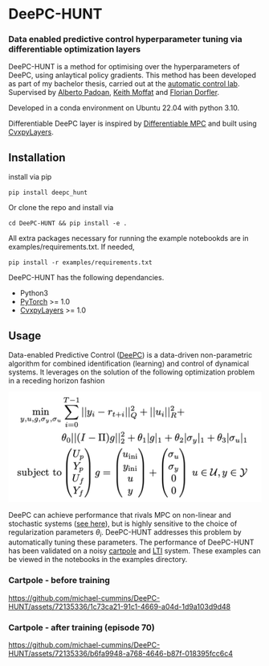 # DeePC-HUNT
### Data enabled predictive control hyperparameter tuning via differentiable optimization layers

DeePC-HUNT is a method for optimising over the hyperparameters of DeePC, using anlaytical policy gradients. This method has been developed as part of my bachelor thesis, carried out at the [automatic control lab](https://control.ee.ethz.ch/). Supervised by [Alberto Padoan](https://www.albertopadoan.com/), [Keith Moffat](https://www.keithmoffat.com/) and [Florian Dorfler](http://people.ee.ethz.ch/~floriand/). 

Developed in a conda environment on Ubuntu 22.04 with python 3.10. 

Differentiable DeePC layer is inspired by [Differentiable MPC](https://github.com/locuslab/differentiable-mpc) and built using [CvxpyLayers](https://github.com/cvxgrp/cvxpylayers).

## Installation
install via pip
```
pip install deepc_hunt
```
Or clone the repo and install via
```
cd DeePC-HUNT && pip install -e .
```
All extra packages necessary for running the example notebookds are in examples/requirements.txt. If needed,
```
pip install -r examples/requirements.txt
```

DeePC-HUNT has the following dependancies.
* Python3
* [PyTorch](https://pytorch.org/) >= 1.0
* [CvxpyLayers](https://github.com/cvxgrp/cvxpylayers) >= 1.0

## Usage
Data-​enabled Predictive Control ([DeePC](https://arxiv.org/abs/1811.05890)) is a data-​driven non-​parametric algorithm for combined identification (learning) and control of dynamical systems. It leverages on the solution of the following optimization problem in a receding horizon fashion

![Problem Formulation](https://github.com/michael-cummins/DeePC-HUNT/blob/main/videos/deepc_problem.png)

DeePC can achieve performance that rivals MPC on non-linear and stochastic systems ([see here](https://arxiv.org/abs/2101.01273)), but is highly sensitive to the choice of regularization parameters $\theta_i$. DeePC-HUNT addresses this problem by automatically tuning these parameters. The performance of DeePC-HUNT has been validated on a noisy [cartpole](https://github.com/michael-cummins/DeePC-HUNT/ddeepc/cartpole_ddeepc.ipynb) and [LTI](https://github.com/michael-cummins/DeePC-HUNT/ddeepc/linear_ddeepc.ipynb) system. These examples can be viewed in the notebooks in the examples directory.

### Cartpole - before training



https://github.com/michael-cummins/DeePC-HUNT/assets/72135336/1c73ca21-91c1-4669-a04d-1d9a103d9d48



### Cartpole - after training (episode 70)




https://github.com/michael-cummins/DeePC-HUNT/assets/72135336/b6fa9948-a768-4646-b87f-018395fcc6c4

